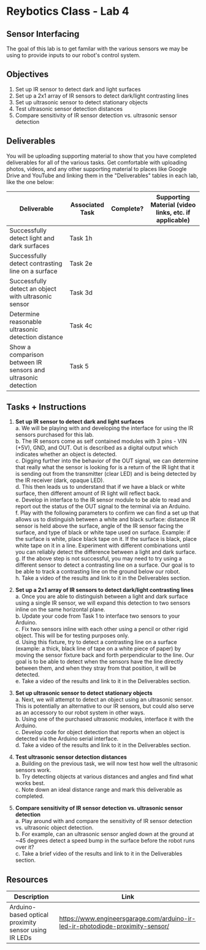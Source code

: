 # Reybotics Class - Lab 4
## Sensor Interfacing 

The goal of this lab is to get familar with the various sensors we may be using to provide inputs to our robot's control system. 

## Objectives
1. Set up IR sensor to detect dark and light surfaces
2. Set up a 2x1 array of IR sensors to detect dark/light contrasting lines
3. Set up ultrasonic sensor to detect stationary objects
4. Test ultrasonic sensor detection distances
5. Compare sensitivity of IR sensor detection vs. ultrasonic sensor detection

## Deliverables
You will be uploading supporting material to show that you have completed deliverables for all of the various tasks. Get comfortable with uploading photos, videos, and any other supporting material to places like Google Drive and YouTube and linking them in the "Deliverables" tables in each lab, like the one below:


Deliverable | Associated Task | Complete? |	Supporting Material (video links, etc. if applicable)
---			|	---		|	---		|	---		|
Successfully detect light and dark surfaces 				| Task 1h		|		| 
Successfully detect contrasting line on a surface			| Task 2e 		|		|
Successfully detect an object with ultrasonic sensor		| Task 3d 		|		|  
Determine reasonable ultrasonic detection distance			| Task 4c 		|		| 
Show a comparison between IR sensors and ultrasonic detection 	| Task 5 		|		| 


## Tasks + Instructions  
1. **Set up IR sensor to detect dark and light surfaces**  
  a. We will be playing with and developing the interface for using the IR sensors purchased for this lab.  
  b. The IR sensors come as self contained modules with 3 pins - VIN (+5V), GND, and OUT. Out is described as a digital output which indicates whether an object is detected.  
  c. Digging further into the behavior of the OUT signal, we can determine that really what the sensor is looking for is a return of the IR light that it is sending out from the transmitter (clear LED) and is being detected by the IR receiver (dark, opaque LED).  
  d. This then leads us to understand that if we have a black or white surface, then different amount of IR light will reflect back.   
  e. Develop in interface to the IR sensor module to be able to read and report out the status of the OUT signal to the terminal via an Arduino.  
  f. Play with the following parameters to confirm we can find a set up that allows us to distinguish between a white and black surface: distance IR sensor is held above the surface, angle of the IR sensor facing the surface, and type of black or white tape used on surface. Example: if the surface is white, place black tape on it. If the surface is black, place white tape on it in a line. Experiment with different combinations until you can reliably detect the difference between a light and dark surface.  
  g. If the above step is not successful, you may need to try using a different sensor to detect a contrasting line on a surface. Our goal is to be able to track a contrasting line on the ground below our robot.  
  h. Take a video of the results and link to it in the Deliverables section. 


2. **Set up a 2x1 array of IR sensors to detect dark/light contrasting lines**   
  a. Once you are able to distinguish between a light and dark surface using a single IR sensor, we will expand this detection to two sensors inline on the same horizontal plane.  
  b. Update your code from Task 1 to interface two sensors to your Arduino.  
  c. Fix two sensors inline with each other using a pencil or other rigid object. This will be for testing purposes only.  
  d. Using this fixture, try to detect a contrasting line on a surface (example: a thick, black line of tape on a white piece of paper) by moving the sensor fixture back and forth perpendicular to the line. Our goal is to be able to detect when the sensors have the line directly between them, and when they stray from that position, it will be detected.  
  e. Take a video of the results and link to it in the Deliverables section. 

  
3. **Set up ultrasonic sensor to detect stationary objects**  
  a. Next, we will attempt to detect an object using an ultrasonic sensor. This is potentially an alternative to our IR sensors, but could also serve as an accessory to our robot system in other ways.  
  b. Using one of the purchased ultrasonic modules, interface it with the Arduino.  
  c. Develop code for object detection that reports when an object is detected via the Arduino serial interface.   
  d. Take a video of the results and link to it in the Deliverables section. 
  
4. **Test ultrasonic sensor detection distances**  
  a. Building on the previous task, we will now test how well the ultrasonic sensors work.  
  b. Try detecting objects at various distances and angles and find what works best.  
  c. Note down an ideal distance range and mark this deliverable as completed. 


5. **Compare sensitivity of IR sensor detection vs. ultrasonic sensor detection**  
  a. Play around with and compare the sensitivity of IR sensor detection vs. ultrasonic object detection.  
  b. For example, can an ultrasonic sensor angled down at the ground at ~45 degrees detect a speed bump in the surface before the robot runs over it?  
  c. Take a brief video of the results and link to it in the Deliverables section. 


## Resources
Description	| Link
--- | ---
Arduino-based optical proximity sensor using IR LEDs	 | 	https://www.engineersgarage.com/arduino-ir-led-ir-photodiode-proximity-sensor/

